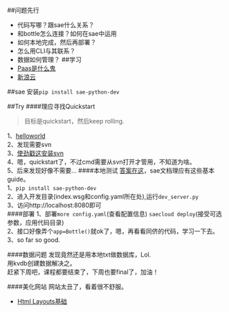 ##问题先行
- 代码写哪？跟sae什么关系？
- 和bottle怎么连接？如何在sae中运用
- 如何本地完成，然后再部署？
- 怎么用CLI与其联系？
- 数据如何管理？
##学习
- [Paas是什么鬼](https://en.wikipedia.org/wiki/Platform_as_a_service)  
- [新浪云](http://www.sinacloud.com/doc/sae/python/index.html)

##sae
安装```pip install sae-python-dev```

##Try
####理应寻找Quickstart
> 目标是quickstart，然后keep rolling.  

1、[helloworld](http://www.sinacloud.com/doc/sae/python/tutorial.html#id2)  
2、发现需要svn  
3、[使劲戳这安装svn](http://www.cnblogs.com/armyfai/p/3985660.html)    
4、嗯，quickstart了，不过cmd需要从svn打开才管用，不知道为啥。  
5、后来发现好像不需要...
####本地测试
[答案在这](http://www.sinacloud.com/doc/sae/python/tools.html)，sae文档理应有这些基本guide。  
1、```pip install sae-python-dev```  
2、进入开发目录(index.wsg和config.yaml所在处),运行```dev_server.py```  
3、访问http://localhost:8080即可  
####部署
1、部署```more config.yaml```(查看配置信息) ```saecloud deploy```(接受可选参数，应用代码目录)   
2、接口好像弄个```app=Bottle()```就ok了，嗯，再看看同侪的代码，学习一下去。  
3、so far so good.

####数据问题
发现竟然还是用本地txt做数据库，Lol.  
用kvdb创建数据解决之。  
赶紧下周吧，课程都要结束了，下周也要final了，加油！


####美化网站
网站太丑了，看着很不舒服。  
- [Html Layouts基础](http://www.w3schools.com/html/html_layout.asp)